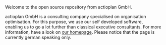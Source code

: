 Welcome to the open source repository from actioplan GmbH. 

actioplan GmbH is a consulting company specialised on organisation optimisation. For this purpose, we use our self developed software, enabling us to go a lot further than classical executive consultants. For more information, have a look on [our homepage](https://www.actoplan.com/). Please notice that the page is currently german speaking only.
